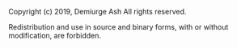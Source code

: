 Copyright (c) 2019, Demiurge Ash All rights reserved.

Redistribution and use in source and binary forms, with or without modification, are forbidden.
